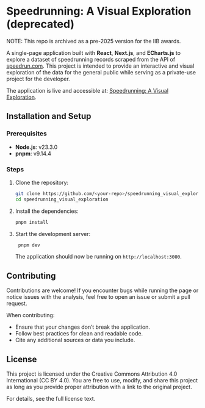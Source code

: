 # Speedrunning: A Visual Exploration (deprecated)

NOTE: This repo is archived as a pre-2025 version for the IIB awards.

A single-page application built with **React**, **Next.js**, and **ECharts.js** to explore a dataset of speedrunning records scraped from the API of [speedrun.com](https://www.speedrun.com). This project is intended to provide an interactive and visual exploration of the data for the general public while serving as a private-use project for the developer.

The application is live and accessible at: [Speedrunning: A Visual Exploration](https://colasdroin.github.io/speedrunning_visual_exploration/).

## Installation and Setup

### Prerequisites

- **Node.js**: v23.3.0
- **pnpm**: v9.14.4

### Steps

1. Clone the repository:

   ```bash
   git clone https://github.com/<your-repo>/speedrunning_visual_exploration.git
   cd speedrunning_visual_exploration
    ```

2. Install the dependencies:

   ```bash
   pnpm install
   ```

3. Start the development server:

   ```bash
    pnpm dev
    ```

    The application should now be running on `http://localhost:3000`.

## Contributing

Contributions are welcome! If you encounter bugs while running the page or notice issues with the analysis, feel free to open an issue or submit a pull request.

When contributing:

- Ensure that your changes don’t break the application.
- Follow best practices for clean and readable code.
- Cite any additional sources or data you include.

## License

This project is licensed under the Creative Commons Attribution 4.0 International (CC BY 4.0).
You are free to use, modify, and share this project as long as you provide proper attribution with a link to the original project.

For details, see the full license text.
